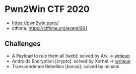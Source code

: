 # Pwn2Win CTF 2020

- https://pwn2win.party/
- ctftime: https://ctftime.org/event/961

## Challenges

- A Payload to rule them all [web]: solved by Ark -> [writeup](payload.md)
- Androids Encryption [crypto]: solved by Xornet -> [writeup](androids_encryption/androids_encryption.md)
- Transcendence Rebellion [bonus]: solved by minami
